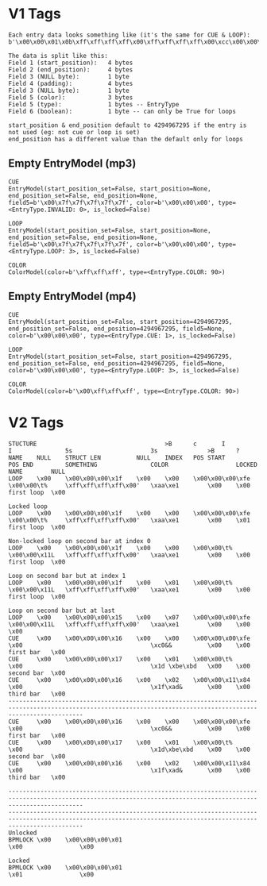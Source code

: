 # V1 Tags
    Each entry data looks something like (it's the same for CUE & LOOP):
    b'\x00\x00\x01\x0b\xff\xff\xff\xff\x00\xff\xff\xff\xff\x00\xcc\x00\x00\x01\x00'
    
    The data is split like this:
    Field 1 (start_position):   4 bytes
    Field 2 (end_position):     4 bytes
    Field 3 (NULL byte):        1 byte
    Field 4 (padding):          4 bytes
    Field 3 (NULL byte):        1 byte
    Field 5 (color):            3 bytes
    Field 5 (type):             1 bytes -- EntryType
    Field 6 (boolean):          1 byte -- can only be True for loops
    
    start_position & end_position default to 4294967295 if the entry is not used (eg: not cue or loop is set)
    end_position has a different value than the default only for loops


## Empty EntryModel (mp3)
    CUE
    EntryModel(start_position_set=False, start_position=None, end_position_set=False, end_position=None, field5=b'\x00\x7f\x7f\x7f\x7f\x7f', color=b'\x00\x00\x00', type=<EntryType.INVALID: 0>, is_locked=False)

    LOOP
    EntryModel(start_position_set=False, start_position=None, end_position_set=False, end_position=None, field5=b'\x00\x7f\x7f\x7f\x7f\x7f', color=b'\x00\x00\x00', type=<EntryType.LOOP: 3>, is_locked=False)

    COLOR
    ColorModel(color=b'\xff\xff\xff', type=<EntryType.COLOR: 90>)


## Empty EntryModel (mp4)
    CUE
    EntryModel(start_position_set=False, start_position=4294967295, end_position_set=False, end_position=4294967295, field5=None, color=b'\x00\x00\x00', type=<EntryType.CUE: 1>, is_locked=False)

    LOOP
    EntryModel(start_position_set=False, start_position=4294967295, end_position_set=False, end_position=4294967295, field5=None, color=b'\x00\x00\x00', type=<EntryType.LOOP: 3>, is_locked=False)

    COLOR
    ColorModel(color=b'\x00\xff\xff\xff', type=<EntryType.COLOR: 90>)


# V2 Tags
    STUCTURE                                    >B      c       I                   I               5s                      3s              >B      ?       
    NAME    NULL    STRUCT LEN          NULL    INDEX   POS START           POS END         SOMETHING               COLOR                   LOCKED  NAME        NULL
    LOOP    \x00    \x00\x00\x00\x1f    \x00    \x00    \x00\x00\x00\xfe    \x00\x00\t%     \xff\xff\xff\xff\x00'   \xaa\xe1        \x00    \x00    first loop  \x00
    
    Locked loop
    LOOP    \x00    \x00\x00\x00\x1f    \x00    \x00    \x00\x00\x00\xfe    \x00\x00\t%     \xff\xff\xff\xff\x00'   \xaa\xe1        \x00    \x01    first loop  \x00
    
    Non-locked loop on second bar at index 0
    LOOP    \x00    \x00\x00\x00\x1f    \x00    \x00    \x00\x00\t%         \x00\x00\x11L   \xff\xff\xff\xff\x00'   \xaa\xe1        \x00    \x00    first loop  \x00
    
    Loop on second bar but at index 1
    LOOP    \x00    \x00\x00\x00\x1f    \x00    \x01    \x00\x00\t%         \x00\x00\x11L   \xff\xff\xff\xff\x00'   \xaa\xe1        \x00    \x00    first loop  \x00
    
    Loop on second bar but at last
    LOOP    \x00    \x00\x00\x00\x15    \x00    \x07    \x00\x00\x00\xfe    \x00\x00\x11L   \xff\xff\xff\xff\x00'   \xaa\xe1        \x00    \x00                \x00
    CUE     \x00    \x00\x00\x00\x16    \x00    \x00    \x00\x00\x00\xfe    \x00                                    \xc0&&          \x00    \x00    first bar   \x00
    CUE     \x00    \x00\x00\x00\x17    \x00    \x01    \x00\x00\t%         \x00                                    \x1d \xbe\xbd   \x00    \x00    second bar  \x00
    CUE     \x00    \x00\x00\x00\x16    \x00    \x02    \x00\x00\x11\x84    \x00                                    \x1f\xad&       \x00    \x00    third bar   \x00
    -----------------------------------------------------------------------------------------------------------------------------------------------------------------
    CUE     \x00    \x00\x00\x00\x16    \x00    \x00    \x00\x00\x00\xfe    \x00                                    \xc0&&          \x00    \x00    first bar   \x00
    CUE     \x00    \x00\x00\x00\x17    \x00    \x01    \x00\x00\t%         \x00                                    \x1d\xbe\xbd    \x00    \x00    second bar  \x00
    CUE     \x00    \x00\x00\x00\x16    \x00    \x02    \x00\x00\x11\x84    \x00                                    \x1f\xad&       \x00    \x00    third bar   \x00
    
    -----------------------------------------------------------------------------------------------------------------------------------------------------------------
    -----------------------------------------------------------------------------------------------------------------------------------------------------------------
    Unlocked
    BPMLOCK \x00    \x00\x00\x00\x01                                                                                                        \x00                \x00
    
    Locked
    BPMLOCK \x00    \x00\x00\x00\x01                                                                                                        \x01                \x00